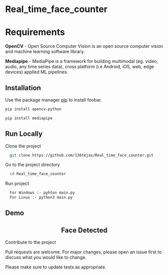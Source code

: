 # Real_time_face_counter

# Requirements

<strong>OpenCV</strong> - Open Source Computer Vision is an open source computer vision and machine learning software library.

<strong>Mediapipe</strong> - MediaPipe is a framework for building multimodal (eg. video, audio, any time series data), cross platform (i.e Android, iOS, web, edge devices) applied ML pipelines.



## Installation

Use the package manager [pip](https://pip.pypa.io/en/stable/) to install foobar.

```bash
pip install opencv-python
```
```bash
pip install mediapipe
```

## Run Locally

Clone the project

```bash
  git clone https://github.com/136tejas/Real_time_face_counter.git
```

Go to the project directory

```bash
  cd Real_time_face_counter
```
Run project

```bash
  For Windows :- pyhton main.py
  For Linux :- python3 main.py
```
## Demo

<h2 align="center">Face Detected</h2>
<img src=""











## Contribute to the project
Pull requests are welcome. For major changes, please open an issue first to discuss what you would like to change.

Please make sure to update tests as appropriate.

